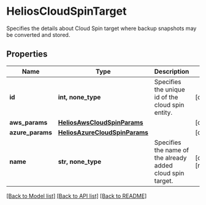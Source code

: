 # HeliosCloudSpinTarget

Specifies the details about Cloud Spin target where backup snapshots may be converted and stored.

## Properties
Name | Type | Description | Notes
------------ | ------------- | ------------- | -------------
**id** | **int, none_type** | Specifies the unique id of the cloud spin entity. | [optional] 
**aws_params** | [**HeliosAwsCloudSpinParams**](HeliosAwsCloudSpinParams.md) |  | [optional] 
**azure_params** | [**HeliosAzureCloudSpinParams**](HeliosAzureCloudSpinParams.md) |  | [optional] 
**name** | **str, none_type** | Specifies the name of the already added cloud spin target. | [optional] [readonly] 

[[Back to Model list]](../README.md#documentation-for-models) [[Back to API list]](../README.md#documentation-for-api-endpoints) [[Back to README]](../README.md)


